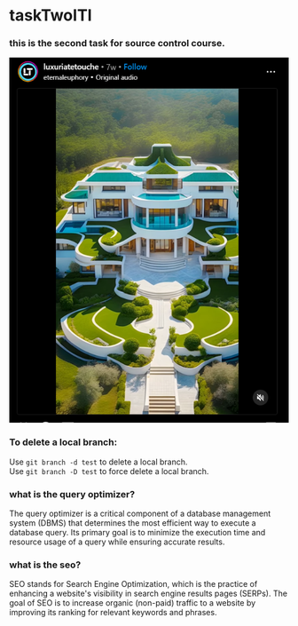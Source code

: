 # taskTwoITI
### this is the second task for source control course.

![image](./images/Screenshot%202024-04-25%20031027.png)


### To delete a local branch:
Use `git branch -d test` to delete a local branch.  
Use `git branch -D test` to force delete a local branch.

### what is the query optimizer?

The query optimizer is a critical component of a database management system (DBMS) that determines the most efficient way to execute a database query. Its primary goal is to minimize the execution time and resource usage of a query while ensuring accurate results.

### what is the seo?

SEO stands for Search Engine Optimization, which is the practice of enhancing a website's visibility in search engine results pages (SERPs). The goal of SEO is to increase organic (non-paid) traffic to a website by improving its ranking for relevant keywords and phrases.

